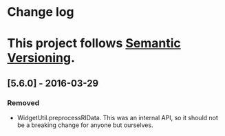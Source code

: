 # Change log

# This project follows [Semantic Versioning](http://semver.org/).

## [5.6.0] - 2016-03-29
### Removed
- WidgetUtil.preprocessRIData.  This was an internal API, so it should not be
  a breaking change for anyone but ourselves.

